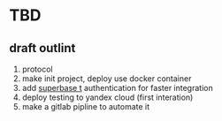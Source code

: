 # TBD
## draft outlint
1. protocol
2. make init project, deploy use docker container
3. add [superbase t](https://supabase.com) authentication for faster integration
4. deploy testing to yandex cloud (first interation)
5. make a gitlab pipline to automate it
